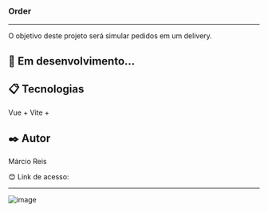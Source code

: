 ### Order

---

O objetivo deste projeto será simular pedidos em um delivery.

## 🚀 Em desenvolvimento...

## 📋 Tecnologias
Vue + Vite + 

## ✒️ Autor
Márcio Reis

😊 Link de acesso: 

---
![image](https://github.com/dev-marcioreis/dashboard-vue/assets/122680054/1de33ebc-a3af-46cc-b0ec-39b273f21c45)
